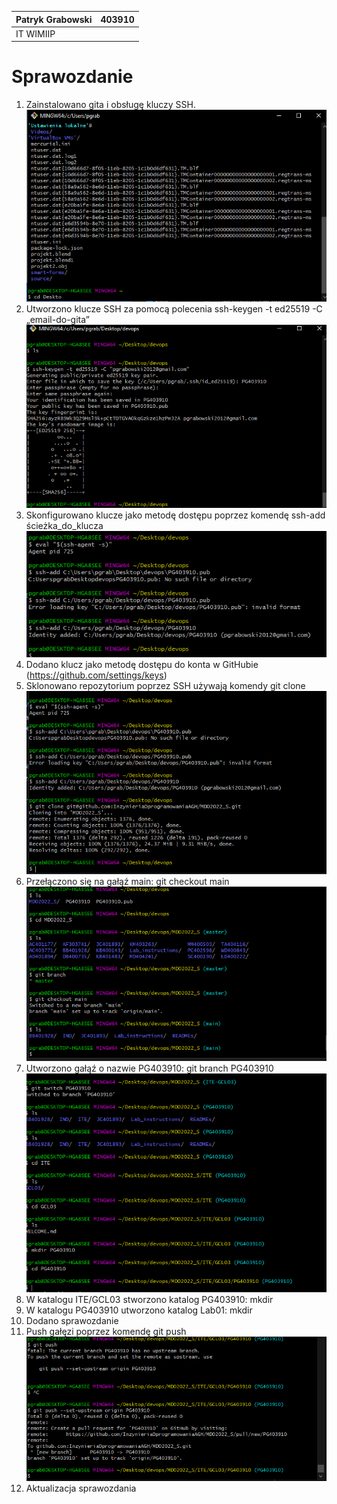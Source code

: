 |Patryk Grabowski|403910|
| :- | :- |
|IT WIMIIP|
#
# Sprawozdanie
1.	Zainstalowano gita i obsługę kluczy SSH.
![](1.png)
2.	Utworzono klucze SSH za pomocą polecenia ssh-keygen -t ed25519 -C „email-do-gita”
![](2.png)
3.	Skonfigurowano klucze jako metodę dostępu poprzez komendę ssh-add ścieżka_do_klucza
![](3.png)
4.	Dodano klucz jako metodę dostępu do konta w GitHubie (https://github.com/settings/keys)
5.	Sklonowano repozytorium poprzez SSH używają komendy git clone
![](4.png)
6.	Przełączono się na gałąź main: git checkout main
![](5.png)
7.	Utworzono gałąź o nazwie PG403910: git branch PG403910
![](6.png)
8.	W katalogu ITE/GCL03 stworzono katalog PG403910: mkdir
9.	W katalogu PG403910 utworzono katalog Lab01: mkdir
10.	Dodano sprawozdanie
11.	Push gałęzi poprzez komendę git push
![](7.png)
12.	Aktualizacja sprawozdania